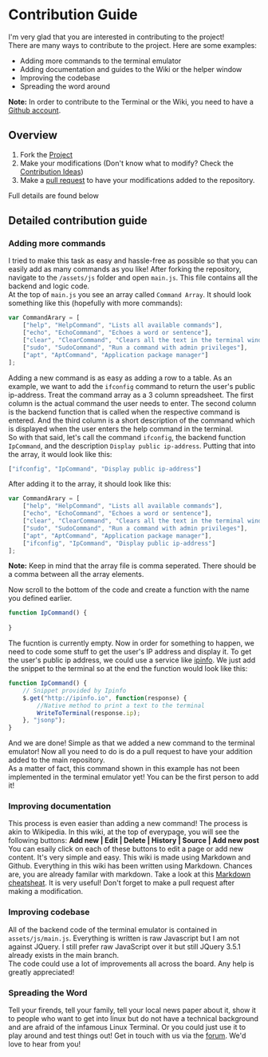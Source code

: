 # Contribution Guide  
I'm very glad that you are interested in contributing to the project!  
There are many ways to contribute to the project. Here are some examples:  
* Adding more commands to the terminal emulator  
* Adding documentation and guides to the Wiki or the helper window  
* Improving the codebase  
* Spreading the word around  
  
**Note:** In order to contribute to the Terminal or the Wiki, you need to have a [Github account](https://github.com/signup).  
## Overview   
1. Fork the [Project](https://github.com/taha-mcp/interactive-terminal)
2. Make your modifications (Don't know what to modify? Check the [Contribution Ideas](Contribution%20Ideas))
3. Make a [pull request](https://docs.github.com/en/github/collaborating-with-pull-requests/proposing-changes-to-your-work-with-pull-requests/about-pull-requests) to have your modifications added to the repository.  

Full details are found below  
## Detailed contribution guide  
### Adding more commands
I tried to make this task as easy and hassle-free as possible so that you can easily add as many commands as you like!
After forking the repository, navigate to the `/assets/js` folder and open `main.js`. This file contains all the backend and logic code.  
At the top of `main.js` you see an array called `Command Array`. It should look something like this (hopefully with more commands):
```javascript
var CommandArary = [
    ["help", "HelpCommand", "Lists all available commands"],
    ["echo", "EchoCommand", "Echoes a word or sentence"],
    ["clear", "ClearCommand", "Clears all the text in the terminal window"],
    ["sudo", "SudoCommand", "Run a command with admin privileges"],
    ["apt", "AptCommand", "Application package manager"]
];
```
Adding a new command is as easy as adding a row to a table. As an example, we want to add the `ifconfig` command to return the user's public ip-address. Treat the command array as a 3 column spreadsheet. The first column is the actual command the user needs to enter. The second column is the backend function that is called when the respective command is entered. And the third column is a short description of the command which is displayed when the user enters the help command in the terminal.  
So with that said, let's call the command `ifconfig`, the backend function `IpCommand`, and the description `Display public ip-address`. Putting that into the array, it would look like this:
```javascript
["ifconfig", "IpCommand", "Display public ip-address"]
```
After adding it to the array, it should look like this:
```javascript
var CommandArary = [
    ["help", "HelpCommand", "Lists all available commands"],
    ["echo", "EchoCommand", "Echoes a word or sentence"],
    ["clear", "ClearCommand", "Clears all the text in the terminal window"],
    ["sudo", "SudoCommand", "Run a command with admin privileges"],
    ["apt", "AptCommand", "Application package manager"],
    ["ifconfig", "IpCommand", "Display public ip-address"]
];
```
**Note:** Keep in mind that the array file is comma seperated. There should be a comma between all the array elements.  
  
Now scroll to the bottom of the code and create a function with the name you defined earlier. 
```javascript
function IpCommand() {
    
}
```
The fucntion is currently empty. Now in order for something to happen, we need to code some stuff to get the user's IP address and display it. To get the user's public ip address, we could use a service like [ipinfo](https://ipinfo.io/). We just add the snippet to the terminal so at the end the function would look like this:
```javascript
function IpCommand() {
    // Snippet provided by Ipinfo
    $.get("http://ipinfo.io", function(response) {
        //Native method to print a text to the terminal
        WriteToTerminal(response.ip);
    }, "jsonp");
}
```
And we are done! Simple as that we added a new command to the terminal emulator! Now all you need to do is do a pull request to have your addition added to the main repository.  
As a matter of fact, this command shown in this example has not been implemented in the terminal emulator yet! You can be the first person to add it!

### Improving documentation
This process is even easier than adding a new command! The process is akin to Wikipedia. In this wiki, at the top of everypage, you will see the following buttons: **Add new | Edit | Delete | History | Source | Add new post** You can esaily click on each of these buttons to edit a page or add new content. It's very simple and easy. This wiki is made using Markdown and Github. Everything in this wiki has been written using Markdown. Chances are, you are already familar with markdown. Take a look at this [Markdown cheatsheat](https://github.com/adam-p/markdown-here/wiki/Markdown-Cheatsheet). It is very useful! Don't forget to make a pull request after making a modification.
### Improving codebase
All of the backend code of the terminal emulator is contained in `assets/js/main.js`. Everything is written is raw Javascript but I am not against JQuery. I still prefer raw JavaScript over it but still JQuery 3.5.1 already exists in the main branch.  
The code could use a lot of improvements all across the board. Any help is greatly appreciated!
### Spreading the Word
Tell your firends, tell your family, tell your local news paper about it, show it to people who want to get into linux but do not have a technical background and are afraid of the infamous Linux Terminal. Or you could just use it to play around and test things out! Get in touch with us via the [forum](https://github.com/taha-mcp/interactive-terminal/discussions). We'd love to hear from you!
